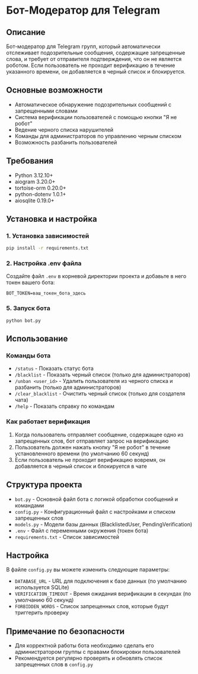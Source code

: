 # Бот-Модератор для Telegram

## Описание
Бот-модератор для Telegram групп, который автоматически отслеживает подозрительные сообщения, содержащие запрещенные слова, и требует от отправителя подтверждения, что он не является роботом. Если пользователь не проходит верификацию в течение указанного времени, он добавляется в черный список и блокируется.

## Основные возможности
- Автоматическое обнаружение подозрительных сообщений с запрещенными словами
- Система верификации пользователей с помощью кнопки "Я не робот"
- Ведение черного списка нарушителей
- Команды для администраторов по управлению черным списком
- Возможность разбанить пользователей

## Требования
- Python 3.12.10+
- aiogram 3.20.0+
- tortoise-orm 0.20.0+
- python-dotenv 1.0.1+
- aiosqlite 0.19.0+

## Установка и настройка

### 1. Установка зависимостей
```bash
pip install -r requirements.txt
```

### 2. Настройка .env файла
Создайте файл `.env` в корневой директории проекта и добавьте в него токен вашего бота:
```
BOT_TOKEN=ваш_токен_бота_здесь
```

### 5. Запуск бота
```
python bot.py
```

## Использование

### Команды бота
- `/status` - Показать статус бота
- `/blacklist` - Показать черный список (только для администраторов)
- `/unban <user_id>` - Удалить пользователя из черного списка и разбанить (только для администраторов)
- `/clear_blacklist` - Очистить черный список (только для создателя чата)
- `/help` - Показать справку по командам

### Как работает верификация
1. Когда пользователь отправляет сообщение, содержащее одно из запрещенных слов, бот отправляет запрос на верификацию
2. Пользователь должен нажать кнопку "Я не робот" в течение установленного времени (по умолчанию 60 секунд)
3. Если пользователь не проходит верификацию вовремя, он добавляется в черный список и блокируется в чате

## Структура проекта
- `bot.py` - Основной файл бота с логикой обработки сообщений и командами
- `config.py` - Конфигурационный файл с настройками и списком запрещенных слов
- `models.py` - Модели базы данных (BlacklistedUser, PendingVerification)
- `.env` - Файл с переменными окружения (токен бота)
- `requirements.txt` - Список зависимостей

## Настройка
В файле `config.py` вы можете изменить следующие параметры:
- `DATABASE_URL` - URL для подключения к базе данных (по умолчанию используется SQLite)
- `VERIFICATION_TIMEOUT` - Время ожидания верификации в секундах (по умолчанию 60 секунд)
- `FORBIDDEN_WORDS` - Список запрещенных слов, которые будут триггерить проверку

## Примечание по безопасности
- Для корректной работы бота необходимо сделать его администратором группы с правами блокировки пользователей
- Рекомендуется регулярно проверять и обновлять список запрещенных слов в `config.py`